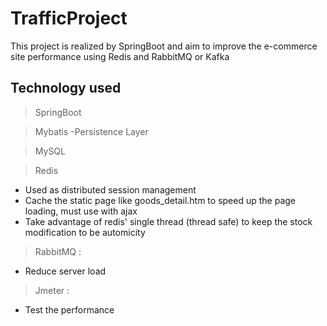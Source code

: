 # TrafficProject

This project is realized by SpringBoot and aim to improve the e-commerce site performance using Redis and RabbitMQ or Kafka

## Technology used

>SpringBoot

>Mybatis
   -Persistence Layer

>MySQL

>Redis 
   - Used as distributed session management
   - Cache the static page like goods_detail.htm to speed up the page loading, must use with ajax
   - Take advantage of redis' single thread (thread safe) to keep the stock modification to be automicity


>RabbitMQ : 
   - Reduce server load
   
>Jmeter : 

   - Test the performance
